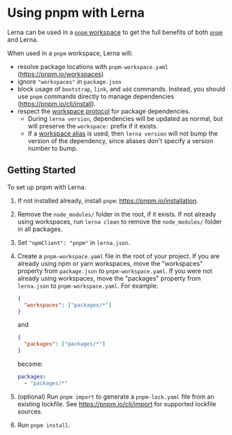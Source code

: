 # Using pnpm with Lerna

Lerna can be used in a [`pnpm` workspace](https://pnpm.io/workspaces) to get the full benefits of both [`pnpm`](https://pnpm.io) and Lerna.

When used in a `pnpm` workspace, Lerna will:

- resolve package locations with `pnpm-workspace.yaml` (https://pnpm.io/workspaces)
- ignore `"workspaces"` in `package.json`
- block usage of `bootstrap`, `link`, and `add` commands. Instead, you should use `pnpm` commands directly to manage dependencies (https://pnpm.io/cli/install).
- respect the [workspace protocol](https://pnpm.io/workspaces#workspace-protocol-workspace) for package dependencies.
  - During `lerna version`, dependencies will be updated as normal, but will preserve the `workspace:` prefix if it exists.
  - If a [workspace alias](https://pnpm.io/workspaces#referencing-workspace-packages-through-aliases) is used, then `lerna version` will not bump the version of the dependency, since aliases don't specify a version number to bump.

## Getting Started

To set up pnpm with Lerna:

1. If not installed already, install `pnpm`: https://pnpm.io/installation.
2. Remove the `node_modules/` folder in the root, if it exists. If not already using workspaces, run `lerna clean` to remove the `node_modules/` folder in all packages.
3. Set `"npmClient": "pnpm"` in `lerna.json`.
4. Create a `pnpm-workspace.yaml` file in the root of your project.
   If you are already using npm or yarn workspaces, move the "workspaces" property from `package.json` to `pnpm-workspace.yaml`. If you were not already using workspaces, move the "packages" property from `lerna.json` to `pnpm-workspace.yaml`. For example:

   ```json title="package.json"
   {
     "workspaces": ["packages/*"]
   }
   ```

   and

   ```json title="lerna.json"
   {
     "packages": ["packages/*"]
   }
   ```

   become:

   ```yaml title="pnpm-workspace.yaml"
   packages:
     - "packages/*"
   ```

5. (optional) Run `pnpm import` to generate a `pnpm-lock.yaml` file from an existing lockfile. See https://pnpm.io/cli/import for supported lockfile sources.
6. Run `pnpm install`.
